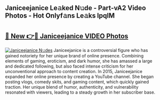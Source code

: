 ## Janiceejanice Le𝚊ked N𝚞de - Part-vA2 Video Photos - Hot Onlyf𝚊ns Le𝚊ks lpqlM

# <h2><a href="http://ab75700.deff.icu/?id=Janiceejanice">🔗 New 👉🔴 Janiceejanice VIDEO Photos</a></h2>

[![Janiceejanice N𝚞des](https://i.imgur.com/rIISA9y.gif)](http://ab75700.deff.icu/?id=Janiceejanice)
Janiceejanice is a controversial figure who has gained notoriety for her unique brand of online presence. Combining elements of gaming, eroticism, and dark humor, she has amassed a large and dedicated following, but also faced intense criticism for her unconventional approach to content creation. In 2015, Janiceejanice expanded her online presence by creating a YouTube channel. She began posting vlogs, comedy skits, and gaming content, which quickly gained traction. Her unique blend of humor, authenticity, and vulnerability resonated with viewers, leading to a steady growth in her subscriber base.
